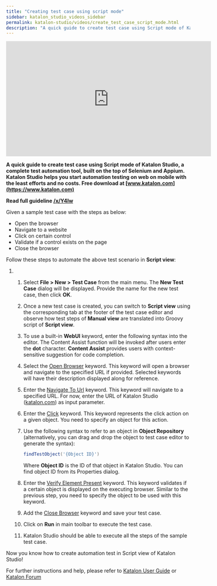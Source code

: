 ```yaml
---
title: "Creating test case using script mode"
sidebar: katalon_studio_videos_sidebar
permalink: katalon-studio/videos/create_test_case_script_mode.html
description: "A quick guide to create test case using Script mode of Katalon Studio, a complete test automation tool."
---
```


<iframe width="560" height="315" src="https://www.youtube.com/embed/dAdqS_e5cZM?autoplay=1" frameborder="0" allow="accelerometer; autoplay; clipboard-write; encrypted-media; gyroscope; picture-in-picture" allowfullscreen></iframe>

**A quick guide to create test case using Script mode of Katalon Studio, a complete test automation tool, built on the top of Selenium and Appium. Katalon Studio helps you start automation testing on web on mobile with the least efforts and no costs. Free download at [www.katalon.com](https://www.katalon.com)**

**Read full guideline [/x/Y4Iw](/x/Y4Iw)**

Given a sample test case with the steps as below:

*   Open the browser
*   Navigate to a website
*   Click on certain control
*   Validate if a control exists on the page
*   Close the browser

Follow these steps to automate the above test scenario in **Script view**:

1.  1.  Select **File > New > Test Case** from the main menu. The **New Test Case** dialog will be displayed. Provide the name for the new test case, then click **OK**.
    2.  Once a new test case is created, you can switch to **Script view** using the corresponding tab at the footer of the test case editor and observe how test steps of **Manual view** are translated into Groovy script of **Script view**.
    3.  To use a built-in **WebUI** keyword, enter the following syntax into the editor. The Content Assist function will be invoked after users enter the **dot** character. **Content Assist** provides users with context-sensitive suggestion for code completion.
    4.  Select the [Open Browser](/display/KD/%5BWebUI%5D+Open+Browser) keyword. This keyword will open a browser and navigate to the specified URL if provided. Selected keywords will have their description displayed along for reference.
    5.  Enter the [Navigate To Url](/display/KD/%5BWebUI%5D+Navigate+to+Url) keyword. This keyword will navigate to a specified URL. For now, enter the URL of Katalon Studio ([katalon.com](https://katalon.com/)) as input parameter.
    6.  Enter the [Click](/display/KD/%5BWebUI%5D+Click) keyword. This keyword represents the click action on a given object. You need to specify an object for this action.
    7.  Use the following syntax to refer to an object in **Object Repository** (alternatively, you can drag and drop the object to test case editor to generate the syntax):

        ```groovy
        findTestObject('{Object ID}')

        ```


        Where **Object ID** is the ID of that object in Katalon Studio. You can find object ID from its Properties dialog.
    8.  Enter the [Verify Element Present](/display/KD/%5BWebUI%5D+Verify+Element+Present) keyword. This keyword validates if a certain object is displayed on the executing browser. Similar to the previous step, you need to specify the object to be used with this keyword.
    9.  Add the [Close Browser](/display/KD/%5BWebUI%5D+Close+Browser) keyword and save your test case.
    10.  Click on **Run** in main toolbar to execute the test case.
    11.  Katalon Studio should be able to execute all the steps of the sample test case.

Now you know how to create automation test in Script view of Katalon Studio!

For further instructions and help, please refer to [Katalon User Guide](/x/oArR) or [Katalon Forum](https://forum.katalon.com/)
